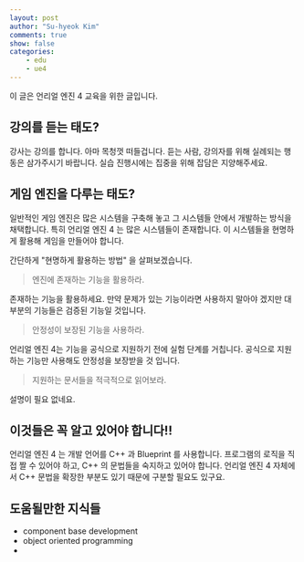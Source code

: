 ```yaml
---
layout: post
author: "Su-hyeok Kim"
comments: true
show: false
categories:
    - edu
    - ue4
---
```


 이 글은 언리얼 엔진 4 교육을 위한 글입니다.

## 강의를 듣는 태도?

강사는 강의를 합니다. 아마 목청껏 떠들겁니다. 듣는 사람, 강의자를 위해 실례되는 행동은 삼가주시기 바랍니다. 실습 진행시에는 집중을 위해 잡담은 지양해주세요.

## 게임 엔진을 다루는 태도?

일반적인 게임 엔진은 많은 시스템을 구축해 놓고 그 시스템들 안에서 개발하는 방식을 채택합니다. 특히 언리얼 엔진 4 는 많은 시스템들이 존재합니다. 이 시스템들을 현명하게 활용해 게임을 만들어야 합니다.

간단하게 "현명하게 활용하는 방법" 을 살펴보겠습니다.

> 엔진에 존재하는 기능을 활용하라.

존재하는 기능을 활용하세요. 만약 문제가 있는 기능이라면 사용하지 말아야 겠지만 대부분의 기능들은 검증된 기능일 것입니다.

> 안정성이 보장된 기능을 사용하라.

언리얼 엔진 4는 기능을 공식으로 지원하기 전에 실험 단계를 거칩니다. 공식으로 지원하는 기능만 사용해도 안정성을 보장받을 것 입니다.

> 지원하는 문서들을 적극적으로 읽어보라.

설명이 필요 없네요.

## 이것들은 꼭 알고 있어야 합니다!!

언리얼 엔진 4 는 개발 언어를 C++ 과 Blueprint 를 사용합니다. 프로그램의 로직을 직접 짤 수 있어야 하고, C++ 의 문법들을 숙지하고 있어야 합니다. 언리얼 엔진 4 자체에서 C++ 문법을 확장한 부분도 있기 때문에 구분할 필요도 있구요.

## 도움될만한 지식들

- component base development
- object oriented programming
-
